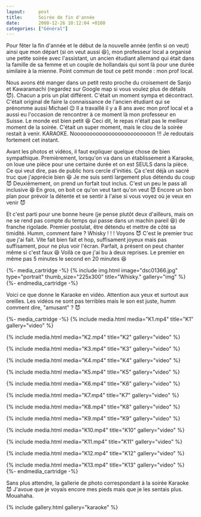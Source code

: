 ```yaml
---
layout:     post
title:      Soirée de fin d'année
date:       2008-12-26 10:12:04 +0100
categories: ["Général"]
---
```


Pour fêter la fin d'année et le début de la nouvelle année (enfin si on veut) ainsi que mon départ (si on veut
aussi :laughing:), mon professeur local a organisé une petite soirée avec l'assistant, un ancien étudiant allemand
qui était dans la famille de sa femme et un couple de hollandais qui sont là pour une durée similaire à la mienne.
Point commun de tout ce petit monde : mon prof local.

<!--more-->

Nous avons été manger dans un petit resto proche du croisement de Sanjo et Kawaramachi (regardez sur Google map si
vous voulez plus de détails :smiling_imp:). Chacun a pris un plat différent. C'était un moment sympa et
décontract. C'était original de faire la connaissance de l'ancien étudiant qui se prénomme aussi Michael :wink: Il
a travaillé il y a 8 ans avec mon prof local et a aussi eu l'occasion de rencontrer à ce moment là mon professeur
en Suisse. Le monde est bien petit :laughing: Ceci dit, le repas n'était pas le meilleur moment de la soirée.
C'était un super moment, mais le clou de la soirée restait à venir. KARAOKE. Nooooooooooooooooooooooooon !!! Je
redoutais fortement cet instant.

Avant les photos et vidéos, il faut expliquer quelque chose de bien sympathique. Premièrement, lorsqu'on va dans un
établissement à Karaoke, on loue une pièce pour une certaine durée et on est SEULS dans la pièce. Ce qui veut dire,
pas de public hors cercle d'initiés. Ça c'est déjà un sacré truc que j'apprécie bien :laughing: Je me suis senti
largement plus détendu du coup :smiling_imp: Deuxièmement, on prend un forfait tout inclus. C'est un peu le pass
all inclusive :laughing: En gros, on boit ce qu'on veut tant qu'on veut :smiling_imp: Encore un bon plan pour
prévoir la détente et se sentir à l'aise si vous voyez où je veux en venir :smiling_imp:

Et c'est parti pour une bonne heure (je pense plutôt deux d'ailleurs, mais on ne se rend pas compte du temps qui
passe dans un machin pareil :laughing:) de franche rigolade. Premier postulat, être détendu et mettre de côté sa
timidité. Humm, comment faire ? Whisky ! ! ! Voyons :smiling_imp: C'est le premier truc que j'ai fait. Vite fait
bien fait et hop, suffisament joyeux mais pas suffisament, pour ne plus voir l'écran. Parfait, à présent on peut
chanter même si c'est faux :laughing: Voilà ce que j'ai bu à deux reprises. Le premier en même pas 5 minutes le
second en 20 minutes :laughing:

{%- media_cartridge -%}
{% include img.html
    image="dsc01366.jpg"
    type="portrait"
    thumb_size="225x300"
    title="Whisky."
    gallery="img"
%}
{%- endmedia_cartridge -%}

Voici ce que donne le Karaoke en vidéo. Attention aux yeux et surtout aux oreilles. Les vidéos ne sont pas
terribles mais le son est juste, humm comment dire, "amusant" ? :smiling_imp:

{%- media_cartridge -%}
{% include media.html
    media="K1.mp4"
    title="K1"
    gallery="video"
%}

{% include media.html
    media="K2.mp4"
    title="K2"
    gallery="video"
%}

{% include media.html
    media="K3.mp4"
    title="K3"
    gallery="video"
%}

{% include media.html
    media="K4.mp4"
    title="K4"
    gallery="video"
%}

{% include media.html
    media="K5.mp4"
    title="K5"
    gallery="video"
%}

{% include media.html
    media="K6.mp4"
    title="K6"
    gallery="video"
%}

{% include media.html
    media="K7.mp4"
    title="K7"
    gallery="video"
%}

{% include media.html
    media="K8.mp4"
    title="K8"
    gallery="video"
%}

{% include media.html
    media="K9.mp4"
    title="K9"
    gallery="video"
%}

{% include media.html
    media="K10.mp4"
    title="K10"
    gallery="video"
%}

{% include media.html
    media="K11.mp4"
    title="K11"
    gallery="video"
%}

{% include media.html
    media="K12.mp4"
    title="K12"
    gallery="video"
%}

{% include media.html
    media="K13.mp4"
    title="K13"
    gallery="video"
%}
{%- endmedia_cartridge -%}

Sans plus attendre, la gallerie de photo correspondant à la soirée Karaoke :smiling_imp: J'avoue que je voyais
encore mes pieds mais que je les sentais plus. Mouahaha.

{% include gallery.html gallery="karaoke" %}
